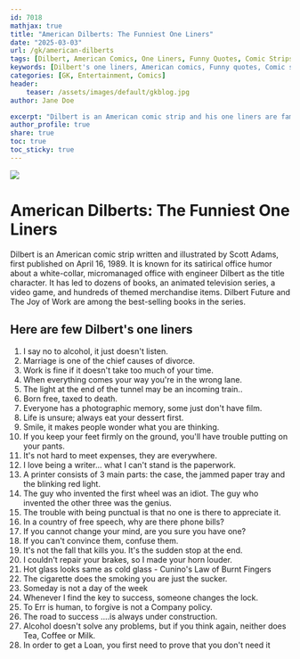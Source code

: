 ```yaml
---        
id: 7018
mathjax: true        
title: "American Dilberts: The Funniest One Liners"
date: "2025-03-03"
url: /gk/american-dilberts
tags: [Dilbert, American Comics, One Liners, Funny Quotes, Comic Strips]
keywords: [Dilbert's one liners, American comics, Funny quotes, Comic strips, Dilbert's sayings]
categories: [GK, Entertainment, Comics]
header:
    teaser: /assets/images/default/gkblog.jpg    
author: Jane Doe

excerpt: "Dilbert is an American comic strip and his one liners are famous. They are all classic! Here are a few of his one liners which are funny and make sense."
author_profile: true
share: true
toc: true
toc_sticky: true
--- 
```


![](/assets/images/default/gkblog.jpg)

# American Dilberts: The Funniest One Liners
Dilbert is an American comic strip written and illustrated by Scott Adams, first published on April 16, 1989. It is known for its satirical office humor about a white-collar, micromanaged office with engineer Dilbert as the title character. It has led to dozens of books, an animated television series, a video game, and hundreds of themed merchandise items. Dilbert Future and The Joy of Work are among the best-selling books in the series.

## **Here are few Dilbert's one liners**

1. I say no to alcohol, it just doesn't listen. 
2. Marriage is one of the chief causes of divorce.
3. Work is fine if it doesn't take too much of your time. 
4. When everything comes your way you're in the wrong lane. 
5. The light at the end of the tunnel may be an incoming train..
6. Born free, taxed to death. 
7. Everyone has a photographic memory, some just don't have film.
8. Life is unsure; always eat your dessert first. 
9. Smile, it makes people wonder what you are thinking. 
10. If you keep your feet firmly on the ground, you'll have trouble putting on your pants. 
11. It's not hard to meet expenses, they are everywhere.
12. I love being a writer... what I can't stand is the paperwork. 
13. A printer consists of 3 main parts: the case, the jammed paper tray and the blinking red light.
14. The guy who invented the first wheel was an idiot. The guy who invented the other three was the genius.
15. The trouble with being punctual is that no one is there to appreciate it.
16. In a country of free speech, why are there phone bills? 
17. If you cannot change your mind, are you sure you have one? 
18. If you can't convince them, confuse them. 
19. It's not the fall that kills you. It's the sudden stop at the end. 
20. I couldn't repair your brakes, so I made your horn louder. 
21. Hot glass looks same as cold glass - Cunino's Law of Burnt Fingers
22. The cigarette does the smoking you are just the sucker. 
23. Someday is not a day of the week
24. Whenever I find the key to success, someone changes the lock.
25. To Err is human, to forgive is not a Company policy.
26. The road to success ....is always under construction. 
27. Alcohol doesn't solve any problems, but if you think again, neither does Tea, Coffee or Milk. 
28. In order to get a Loan, you first need to prove that you don't need it